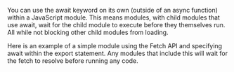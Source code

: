 You can use the await keyword on its own (outside of an async function) within a JavaScript module. This means modules, with child modules that use await, wait for the child module to execute before they themselves run. All while not blocking other child modules from loading.

Here is an example of a simple module using the Fetch API and specifying await within the export statement. Any modules that include this will wait for the fetch to resolve before running any code.